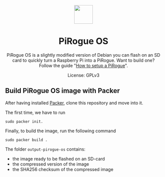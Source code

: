 <div align="center">
<img width="60px" src="https://pts-project.org/android-chrome-512x512.png">
<h1>PiRogue OS</h1>
<p>
PiRogue OS is a slightly modified version of Debian you can flash on an SD card to quickly turn a Raspberry Pi into a PiRogue. Want to build one? Follow the guide "<a href="https://pts-project.org/guides/g1/" alt="How to setup a PiRogue">How to setup a PiRogue</a>".
</p>
<p>
License: GPLv3
</p>
</div>

## Build PiRogue OS image with Packer

After having installed [Packer](https://www.packer.io/), clone this repository and move into it. 

The first time, we have to run 
```
sudo packer init.
```

Finally, to build the image, run the following command
``` 
sudo packer build .
``` 

The folder `output-pirogue-os` contains:

* the image ready to be flashed on an SD-card
* the compressed version of the image
* the SHA256 checksum of the compressed image
